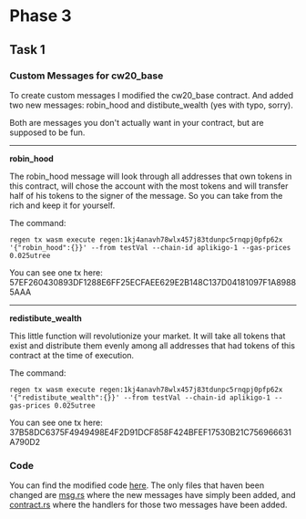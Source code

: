 # Phase 3

## Task 1

### Custom Messages for cw20_base

To create custom messages I modified the cw20_base contract. And added two new messages: robin_hood and distibute_wealth (yes with typo, sorry).

Both are messages you don't actually want in your contract, but are supposed to be fun.

---

**robin_hood**

The robin_hood message will look through all addresses that own tokens in this contract, will chose the account with the most tokens and will transfer half of his tokens to the signer of the message. So you can take from the rich and keep it for yourself.

The command:

```
regen tx wasm execute regen:1kj4anavh78wlx457j83tdunpc5rnqpj0pfp62x '{"robin_hood":{}}' --from testVal --chain-id aplikigo-1 --gas-prices 0.025utree
```

You can see one tx here: 57EF260430893DF1288E6FF25ECFAEE629E2B148C137D04181097F1A89885AAA

---

**redistibute_wealth**

This little function will revolutionize your market. It will take all tokens that exist and distribute them evenly among all addresses that had tokens of this contract at the time of execution.

The command:

```
regen tx wasm execute regen:1kj4anavh78wlx457j83tdunpc5rnqpj0pfp62x '{"redistibute_wealth":{}}' --from testVal --chain-id aplikigo-1 --gas-prices 0.025utree
```

You can see one tx here: 37B58DC6375F4949498E4F2D91DCF858F424BFEF17530B21C756966631A790D2

### Code

You can find the modified code [here](./modified_cw20_base).
The only files that haven been changed are [msg.rs](./modified_cw20_base/src/msg.rs) where the new messages have simply been added, and [contract.rs](./modified_cw20_base/src/contract.rs) where the handlers for those two messages have been added.